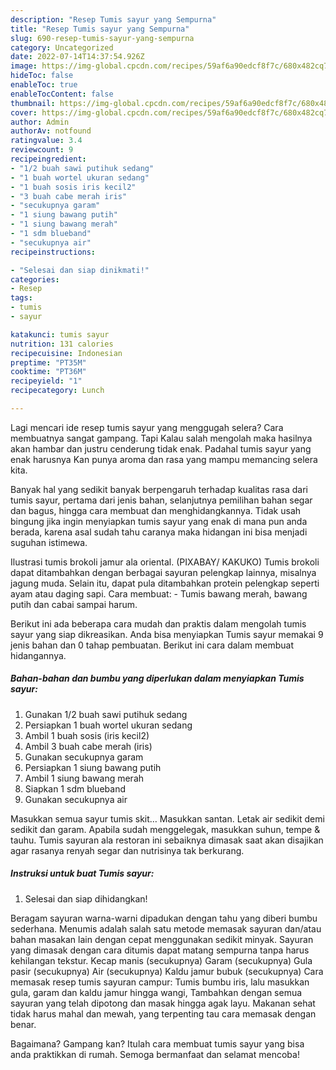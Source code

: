 ```yaml
---
description: "Resep Tumis sayur yang Sempurna"
title: "Resep Tumis sayur yang Sempurna"
slug: 690-resep-tumis-sayur-yang-sempurna
category: Uncategorized
date: 2022-07-14T14:37:54.926Z
image: https://img-global.cpcdn.com/recipes/59af6a90edcf8f7c/680x482cq70/tumis-sayur-foto-resep-utama.jpg
hideToc: false
enableToc: true
enableTocContent: false
thumbnail: https://img-global.cpcdn.com/recipes/59af6a90edcf8f7c/680x482cq70/tumis-sayur-foto-resep-utama.jpg
cover: https://img-global.cpcdn.com/recipes/59af6a90edcf8f7c/680x482cq70/tumis-sayur-foto-resep-utama.jpg
author: Admin
authorAv: notfound
ratingvalue: 3.4
reviewcount: 9
recipeingredient:
- "1/2 buah sawi putihuk sedang"
- "1 buah wortel ukuran sedang"
- "1 buah sosis iris kecil2"
- "3 buah cabe merah iris"
- "secukupnya garam"
- "1 siung bawang putih"
- "1 siung bawang merah"
- "1 sdm blueband"
- "secukupnya air"
recipeinstructions:

- "Selesai dan siap dinikmati!"
categories:
- Resep
tags:
- tumis
- sayur

katakunci: tumis sayur 
nutrition: 131 calories
recipecuisine: Indonesian
preptime: "PT35M"
cooktime: "PT36M"
recipeyield: "1"
recipecategory: Lunch

---
```



Lagi mencari ide resep tumis sayur yang menggugah selera? Cara membuatnya sangat gampang. Tapi Kalau salah mengolah maka hasilnya akan hambar dan justru cenderung tidak enak. Padahal tumis sayur yang enak harusnya Kan punya aroma dan rasa yang mampu memancing selera kita.


Banyak hal yang sedikit banyak berpengaruh terhadap kualitas rasa dari tumis sayur, pertama dari jenis bahan, selanjutnya pemilihan bahan segar dan bagus, hingga cara membuat dan menghidangkannya. Tidak usah bingung jika ingin menyiapkan tumis sayur yang enak di mana pun anda berada, karena asal sudah tahu caranya maka hidangan ini bisa menjadi suguhan istimewa.

Ilustrasi tumis brokoli jamur ala oriental. (PIXABAY/ KAKUKO) Tumis brokoli dapat ditambahkan dengan berbagai sayuran pelengkap lainnya, misalnya jagung muda. Selain itu, dapat pula ditambahkan protein pelengkap seperti ayam atau daging sapi. Cara membuat: - Tumis bawang merah, bawang putih dan cabai sampai harum.


Berikut ini ada beberapa cara mudah dan praktis dalam mengolah tumis sayur yang siap dikreasikan. Anda bisa menyiapkan Tumis sayur memakai 9 jenis bahan dan 0 tahap pembuatan. Berikut ini cara dalam membuat hidangannya.

<!--inarticleads1-->

##### Bahan-bahan dan bumbu yang diperlukan dalam menyiapkan Tumis sayur:

1. Gunakan 1/2 buah sawi putihuk sedang
1. Persiapkan 1 buah wortel ukuran sedang
1. Ambil 1 buah sosis (iris kecil2)
1. Ambil 3 buah cabe merah (iris)
1. Gunakan secukupnya garam
1. Persiapkan 1 siung bawang putih
1. Ambil 1 siung bawang merah
1. Siapkan 1 sdm blueband
1. Gunakan secukupnya air


Masukkan semua sayur tumis skit… Masukkan santan. Letak air sedikit demi sedikit dan garam. Apabila sudah menggelegak, masukkan suhun, tempe &amp; tauhu. Tumis sayuran ala restoran ini sebaiknya dimasak saat akan disajikan agar rasanya renyah segar dan nutrisinya tak berkurang. 

<!--inarticleads2-->

##### Instruksi untuk buat Tumis sayur:


1. Selesai dan siap dihidangkan!

Beragam sayuran warna-warni dipadukan dengan tahu yang diberi bumbu sederhana. Menumis adalah salah satu metode memasak sayuran dan/atau bahan masakan lain dengan cepat menggunakan sedikit minyak. Sayuran yang dimasak dengan cara ditumis dapat matang sempurna tanpa harus kehilangan tekstur. Kecap manis (secukupnya) Garam (secukupnya) Gula pasir (secukupnya) Air (secukupnya) Kaldu jamur bubuk (secukupnya) Cara memasak resep tumis sayuran campur: Tumis bumbu iris, lalu masukkan gula, garam dan kaldu jamur hingga wangi, Tambahkan dengan semua sayuran yang telah dipotong dan masak hingga agak layu. Makanan sehat tidak harus mahal dan mewah, yang terpenting tau cara memasak dengan benar. 

Bagaimana? Gampang kan? Itulah cara membuat tumis sayur yang bisa anda praktikkan di rumah. Semoga bermanfaat dan selamat mencoba!
